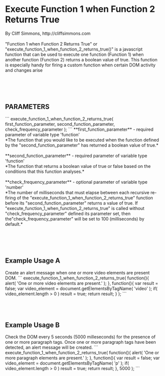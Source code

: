 <h1>Execute Function 1 when Function 2 Returns True</h1>
By Cliff Simmons, http://cliffsimmons.com<br/>
<br/>
"Function 1 when Function 2 Returns True" or "execute_function_1_when_function_2_returns_true()" is a javascript function that can be used to execute one function (Function 1) when another function (Function 2) returns a boolean value of true. This function is especially handy for firing a custom function when certain DOM activity and changes arise<br/>
<br/>
<br/>
<br/>
<br/>
<h2>PARAMETERS</h2>
```
execute_function_1_when_function_2_returns_true( 
  first_function_parameter, 
  second_function_parameter, 
  check_frequency_parameter
);
``` 
**first_function_parameter** - required parameter of variable type 'function'<br/>
*The function that you would like to be executed when the function defined by the "second_function_parameter" has returned a boolean value of true.*<br/>
<br/>
**second_function_parameter** - required parameter of variable type 'function'<br/>
*The function that returns a boolean value of true or false based on the conditions that this function analyses.*<br/>
<br/>
**check_frequency_parameter** - optional parameter of variable type 'number'<br/>
*The number of milliseconds that must elapse between each recursive re-firing of the "execute_function_1_when_function_2_returns_true" function before its "second_function_parameter" returns a value of true. If "execute_function_1_when_function_2_returns_true" is called without "check_frequency_parameter" defined its parameter set, then the"check_frequency_parameter" will be set to 100 (milliseconds) by default.*<br/>
<br/>
<br/>
<br/>
<br/>
<h2>Example Usage A</h2>
Create an alert message when one or more video elements are present DOM.
```
execute_function_1_when_function_2_returns_true(
  function(){
    alert( 'One or more video elements are present.' );
  },
  function(){
    var result = false;
    var video_element = document.getElementsByTagName( 'video' );
    if( video_element.length > 0 ) result = true;
    return result;
  }
);
```
<br/>
<br/>
<br/>
<br/>
<h2>Example Usage B</h2>
Check the DOM every 5 seconds (5000 milleseconds) for the presence of one or more paragraph tags. Once one or more paragraph tags have been detected, an alert message will be created.
```
execute_function_1_when_function_2_returns_true(
  function(){
    alert( 'One or more paragraph elements are present.' );
  },
  function(){
    var result = false;
    var video_element = document.getElementsByTagName( 'p' );
    if( video_element.length > 0 ) result = true;
    return result;
  },
  5000
);
```
